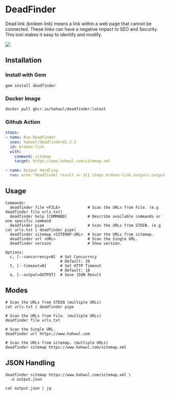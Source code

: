 # DeadFinder

Dead link (broken link) means a link within a web page that cannot be connected. These links can have a negative impact to SEO and Security. This tool makes it easy to identify and modify.

![](https://user-images.githubusercontent.com/13212227/192243070-0c960680-ae08-4f30-8cf9-0844eca7c5ea.png)

## Installation
### Install with Gem
```
gem install deadfinder
```

### Docker Image
```shell
docker pull ghcr.io/hahwul/deadfinder:latest
```

### Github Action
```yml
steps:
- name: Run DeadFinder
  uses: hahwul/deadfinder@1.2.3
  id: broken-link
  with:
    command: sitemap
    target: https://www.hahwul.com/sitemap.xml

- name: Output Handling
  run: echo "deadfinder result >> ${{ steps.broken-link.outputs.output }}"
```

## Usage
```
Commands:
  deadfinder file <FILE>            # Scan the URLs from File. (e.g deadfinder file urls.txt)
  deadfinder help [COMMAND]         # Describe available commands or one specific command
  deadfinder pipe                   # Scan the URLs from STDIN. (e.g cat urls.txt | deadfinder pipe)
  deadfinder sitemap <SITEMAP-URL>  # Scan the URLs from sitemap.
  deadfinder url <URL>              # Scan the Single URL.
  deadfinder version                # Show version.

Options:
  c, [--concurrency=N]  # Set Concurrncy
                        # Default: 20
  t, [--timeout=N]      # Set HTTP Timeout
                        # Default: 10
  o, [--output=OUTPUT]  # Save JSON Result
```

## Modes
```shell
# Scan the URLs from STDIN (multiple URLs)
cat urls.txt | deadfinder pipe

# Scan the URLs from File. (multiple URLs)
deadfinder file urls.txt

# Scan the Single URL.
deadfinder url https://www.hahwul.com

# Scan the URLs from sitemap. (multiple URLs)
deadfinder sitemap https://www.hahwul.com/sitemap.xml
```

## JSON Handling
```shell
deadfinder sitemap https://www.hahwul.com/sitemap.xml \
  -o output.json
  
cat output.json | jq
```
